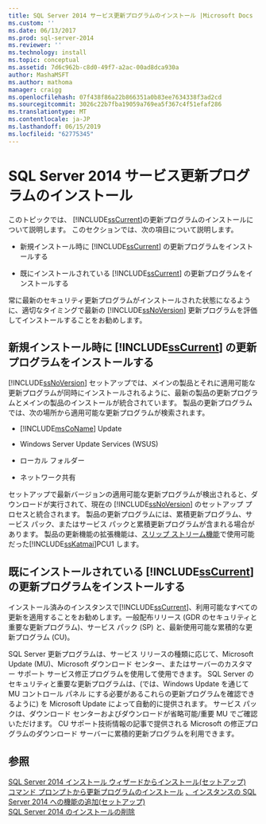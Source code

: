 ```yaml
---
title: SQL Server 2014 サービス更新プログラムのインストール |Microsoft Docs
ms.custom: ''
ms.date: 06/13/2017
ms.prod: sql-server-2014
ms.reviewer: ''
ms.technology: install
ms.topic: conceptual
ms.assetid: 7d6c962b-c8d0-49f7-a2ac-00ad8dca930a
author: MashaMSFT
ms.author: mathoma
manager: craigg
ms.openlocfilehash: 07f438f86a22b866351a0b83ee7634338f3ad2cd
ms.sourcegitcommit: 3026c22b7fba19059a769ea5f367c4f51efaf286
ms.translationtype: MT
ms.contentlocale: ja-JP
ms.lasthandoff: 06/15/2019
ms.locfileid: "62775345"
---
```

# <a name="install-sql-server-2014-servicing-updates"></a>SQL Server 2014 サービス更新プログラムのインストール
  このトピックでは、 [!INCLUDE[ssCurrent](../../includes/sscurrent-md.md)]の更新プログラムのインストールについて説明します。 このセクションでは、次の項目について説明します。  
  
-   新規インストール時に [!INCLUDE[ssCurrent](../../includes/sscurrent-md.md)] の更新プログラムをインストールする  
  
-   既にインストールされている [!INCLUDE[ssCurrent](../../includes/sscurrent-md.md)] の更新プログラムをインストールする  
  
 常に最新のセキュリティ更新プログラムがインストールされた状態になるように、適切なタイミングで最新の [!INCLUDE[ssNoVersion](../../includes/ssnoversion-md.md)] 更新プログラムを評価してインストールすることをお勧めします。  
  
## <a name="installing-updates-for-includesscurrentincludessscurrent-mdmd-during-a-new-installation"></a>新規インストール時に [!INCLUDE[ssCurrent](../../includes/sscurrent-md.md)] の更新プログラムをインストールする  
 [!INCLUDE[ssNoVersion](../../includes/ssnoversion-md.md)] セットアップでは、メインの製品とそれに適用可能な更新プログラムが同時にインストールされるように、最新の製品の更新プログラムとメインの製品のインストールが統合されています。 製品の更新プログラムでは、次の場所から適用可能な更新プログラムが検索されます。  
  
-   [!INCLUDE[msCoName](../../includes/msconame-md.md)] Update  
  
-   Windows Server Update Services (WSUS)  
  
-   ローカル フォルダー  
  
-   ネットワーク共有  
  
 セットアップで最新バージョンの適用可能な更新プログラムが検出されると、ダウンロードが実行されて、現在の [!INCLUDE[ssNoVersion](../../includes/ssnoversion-md.md)] のセットアップ プロセスと統合されます。 製品の更新プログラムには、累積更新プログラム、サービス パック、またはサービス パックと累積更新プログラムが含まれる場合があります。 製品の更新機能の拡張機能は、[スリップ ストリーム機能](https://go.microsoft.com/fwlink/?LinkId=219945)で使用可能だった[!INCLUDE[ssKatmai](../../includes/sskatmai-md.md)]PCU1 します。  
  
## <a name="installing-updates-for-includesscurrentincludessscurrent-mdmd-after-it-has-already-been-installed"></a>既にインストールされている [!INCLUDE[ssCurrent](../../includes/sscurrent-md.md)] の更新プログラムをインストールする  
 インストール済みのインスタンスで[!INCLUDE[ssCurrent](../../includes/sscurrent-md.md)]、利用可能なすべての更新を適用することをお勧めします。一般配布リリース (GDR のセキュリティと重要な更新プログラム)、サービス パック (SP) と、最新使用可能な累積的な更新プログラム (CU)。  
  
 SQL Server 更新プログラムは、サービス リリースの種類に応じて、Microsoft Update (MU)、Microsoft ダウンロード センター、またはサーバーのカスタマー サポート サービス修正プログラムを使用して使用できます。 SQL Server のセキュリティと重要な更新プログラムは、(では、Windows Update を通じて MU コントロール パネル にする必要があるこれらの更新プログラムを確認できるように) を Microsoft Update によって自動的に提供されます。 サービス パックは、ダウンロード センターおよびダウンロードが省略可能/重要 MU でご確認いただけます。 CU サポート技術情報の記事で提供される Microsoft の修正プログラムのダウンロード サーバーに累積的更新プログラムを利用できます。  
  
## <a name="see-also"></a>参照  
 [SQL Server 2014 インストール ウィザードからインストール&#40;セットアップ&#41;](install-sql-server-from-the-installation-wizard-setup.md)   
 [コマンド プロンプトから更新プログラムのインストール](installing-updates-from-the-command-prompt.md) [、インスタンスの SQL Server 2014 への機能の追加&#40;セットアップ&#41;](add-features-to-an-instance-of-sql-server-setup.md)   
 [SQL Server 2014 のインストールの削除](repair-a-failed-sql-server-installation.md)  
  
  
